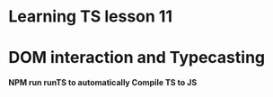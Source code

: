 # Learning TS lesson 11

# DOM interaction and Typecasting

**NPM run runTS to automatically Compile TS to JS**
